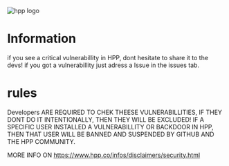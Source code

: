 ![hpp logo](https://github.com/user-attachments/assets/498f0032-4a87-4bdf-aea7-3d007178a813)
# Information
if you see a critical vulnerabillity in HPP, dont hesitate to share it to the devs! 
if you got a vulnerabillity just adress a Issue in the issues tab.

# rules

Developers ARE REQUIRED TO CHEK THEESE VULNERABILLITIES, IF THEY DONT DO IT INTENTIONALLY, THEN THEY WILL BE EXCLUDED!
IF A SPECIFIC USER INSTALLED A VULNERABILLITY OR BACKDOOR IN HPP, THEN THAT USER WILL BE BANNED AND SUSPENDED BY GITHUB AND THE HPP COMMUNITY.

MORE INFO ON https://www.hpp.co/infos/disclaimers/security.html
